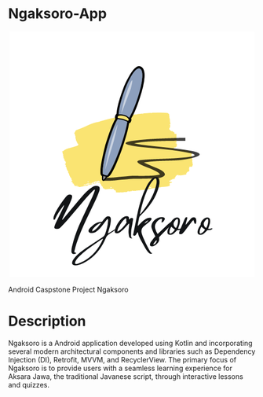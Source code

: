 # Ngaksoro-App

<p align="center">
  <img src="https://raw.githubusercontent.com/Ngaksoro/ML-things/main/Ngaksoro.png" alt="Ngaksoro" />
</p>

Android Caspstone Project Ngaksoro

# Description

Ngaksoro is a Android application developed using Kotlin and incorporating several modern architectural components and libraries such as Dependency Injection (DI), Retrofit, MVVM, and RecyclerView. The primary focus of Ngaksoro is to provide users with a seamless learning experience for Aksara Jawa, the traditional Javanese script, through interactive lessons and quizzes.
